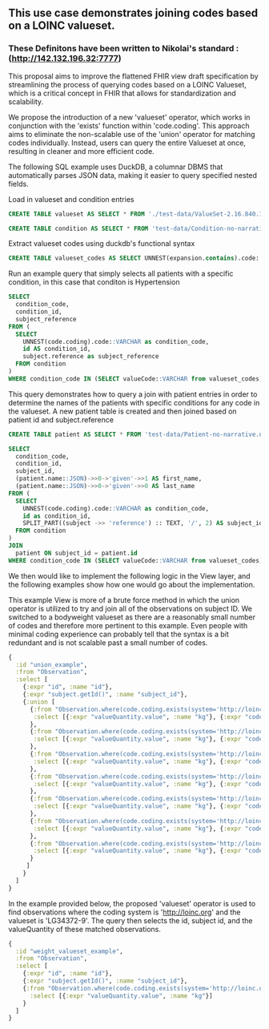 ## This use case demonstrates joining codes based on a LOINC valueset. 

### These Definitons have been written to Nikolai's standard :  (http://142.132.196.32:7777) 

This proposal aims to improve the flattened FHIR view draft specification by streamlining the process of querying codes based on a LOINC Valueset, which is a critical concept in FHIR that allows for standardization and scalability.

We propose the introduction of a new 'valueset' operator, which works in conjunction with the 'exists' function within 'code.coding'. This approach aims to eliminate the non-scalable use of the 'union' operator for matching codes individually. Instead, users can query the entire Valueset at once, resulting in cleaner and more efficient code.

The following SQL example uses DuckDB, a columnar DBMS that automatically parses JSON data, making it easier to query specified nested fields.

Load in valueset and condition entries

```sql
CREATE TABLE valueset AS SELECT * FROM './test-data/ValueSet-2.16.840.1.113883.3.3157.4012.json';

CREATE TABLE condition AS SELECT * FROM 'test-data/Condition-no-narrative.ndjson';
```
Extract valueset codes using duckdb's functional syntax
```sql
CREATE TABLE valueset_codes AS SELECT UNNEST(expansion.contains).code::VARCHAR AS valueCode FROM valueset WHERE id='2.16.840.1.113883.3.3157.4012';
```
Run an example query that simply selects all patients with a specific condition, in this case that conditon is Hypertension
```sql
SELECT
  condition_code,
  condition_id,
  subject_reference
FROM (
  SELECT
    UNNEST(code.coding).code::VARCHAR as condition_code,
    id AS condition_id,
    subject.reference as subject_reference
  FROM condition
) 
WHERE condition_code IN (SELECT valueCode::VARCHAR from valueset_codes);
```
This query demonstrates how to query a join with patient entries in order to determine the names of the patients with specific conditions for any code in the valueset. A new patient table is created and then joined based on patient id and subject.reference 
```sql
CREATE TABLE patient AS SELECT * FROM 'test-data/Patient-no-narrative.ndjson';

SELECT
  condition_code,
  condition_id,
  subject_id,
  (patient.name::JSON)->>0->'given'->>1 AS first_name,
  (patient.name::JSON)->>0->'given'->>0 AS last_name
FROM (
  SELECT
    UNNEST(code.coding).code::VARCHAR as condition_code,
    id as condition_id,
    SPLIT_PART((subject ->> 'reference') :: TEXT, '/', 2) AS subject_id
  FROM condition
) 
JOIN
  patient ON subject_id = patient.id
WHERE condition_code IN (SELECT valueCode::VARCHAR from valueset_codes);

```
We then would like to implement the following logic in the View layer, and the following examples show how one would go about the implementation.

This example View is more of a brute force method in which the union operator is utilized to try and join all of the observations on subject ID. We switched to a bodyweight valueset as there are a reasonably small number of codes and therefore more pertinent to this example. Even people with minimal coding experience can probably tell that the syntax is a bit redundant and is not scalable past a small number of codes.
```clojure
{
  :id "union_example",
  :from "Observation",
  :select [
    {:expr "id", :name "id"},
    {:expr "subject.getId()", :name "subject_id"},
    {:union [
      {:from "Observation.where(code.coding.exists(system='http://loinc.org' and code='29463-7'))", 
       :select [{:expr "valueQuantity.value", :name "kg"}, {:expr "code.coding.code", :name "code"}]
      },
      {:from "Observation.where(code.coding.exists(system='http://loinc.org' and code='3141-9'))", 
       :select [{:expr "valueQuantity.value", :name "kg"}, {:expr "code.coding.code", :name "code"}]
      },
      {:from "Observation.where(code.coding.exists(system='http://loinc.org' and code='3142-7'))", 
       :select [{:expr "valueQuantity.value", :name "kg"}, {:expr "code.coding.code", :name "code"}]
      },
      {:from "Observation.where(code.coding.exists(system='http://loinc.org' and code='75292-3'))", 
       :select [{:expr "valueQuantity.value", :name "kg"}, {:expr "code.coding.code", :name "code"}]
      },
      {:from "Observation.where(code.coding.exists(system='http://loinc.org' and code='79348-9'))", 
       :select [{:expr "valueQuantity.value", :name "kg"}, {:expr "code.coding.code", :name "code"}]
      },
      {:from "Observation.where(code.coding.exists(system='http://loinc.org' and code='8350-1'))", 
       :select [{:expr "valueQuantity.value", :name "kg"}, {:expr "code.coding.code", :name "code"}]
      },
      {:from "Observation.where(code.coding.exists(system='http://loinc.org' and code='8351-9'))", 
       :select [{:expr "valueQuantity.value", :name "kg"}, {:expr "code.coding.code", :name "code"}]
      }
     ]
    }
  ]
}

```

In the example provided below, the proposed 'valueset' operator is used to find observations where the coding system is 'http://loinc.org' and the valueset is 'LG34372-9'. The query then selects the id, subject id, and the valueQuantity of these matched observations.

```clojure
{
  :id "weight_valueset_example",
  :from "Observation",
  :select [
    {:expr "id", :name "id"},
    {:expr "subject.getId()", :name "subject_id"},
    {:from "Observation.where(code.coding.exists(system='http://loinc.org' and valueset='LG34372-9'))",
      :select [{:expr "valueQuantity.value", :name "kg"}]
    }
  ]
}
```